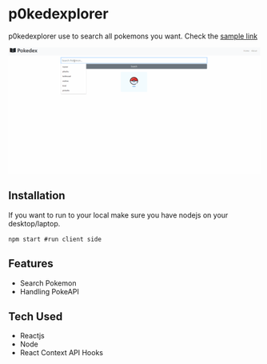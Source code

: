 # p0kedexplorer

p0kedexplorer use to search all pokemons you want.
Check the [sample link](https://p0kedexplorer.netlify.app/)

![](pokemon.gif)

## Installation

If you want to run to your local make sure you have nodejs on your desktop/laptop.

```
npm start #run client side
```

## Features

- Search Pokemon
- Handling PokeAPI

## Tech Used

- Reactjs
- Node
- React Context API Hooks
